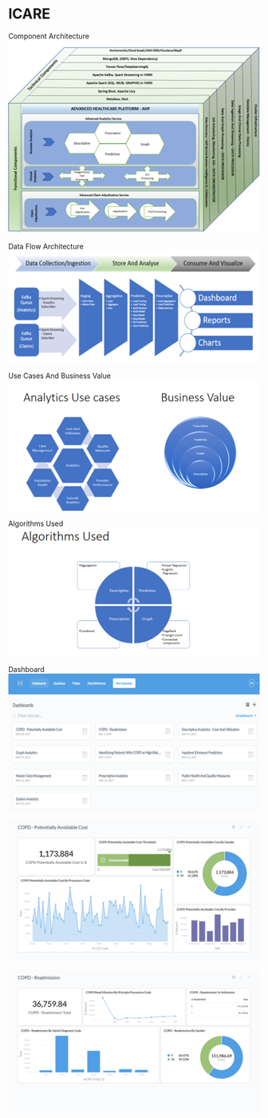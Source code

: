 # ICARE
Component Architecture
![alt text](https://github.com/rajekra/CARE-SUITE/blob/master/UCA.png)

Data Flow Architecture
![alt text](https://github.com/rajekra/CARE-SUITE/blob/master/image.png)

Use Cases And Business Value
![alt text](https://github.com/rajekra/CARE-SUITE/blob/master/UCS.png)

Algorithms Used
![alt text](https://github.com/rajekra/CARE-SUITE/blob/master/ALG.png)

Dashboard
![alt text](https://github.com/rajekra/CARE-SUITE/blob/master/DB.png)

![alt text](https://github.com/rajekra/CARE-SUITE/blob/master/PAC.png)

![alt text](https://github.com/rajekra/CARE-SUITE/blob/master/COPD_READMIT.png)



